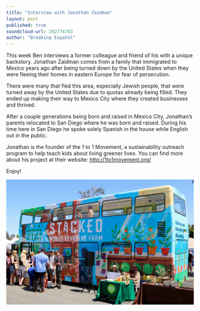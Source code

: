 ```yaml
---
title: "Interview with Jonathan Zaidman"
layout: post
published: true
soundcloud-url: 282774763
author: "Breaking Español"
---
```

This week Ben interviews a former colleague and friend of his with a unique backstory. Jonathan Zaidman comes from a family that immigrated to Mexico years ago after being turned down by the United States when they were fleeing their homes in eastern Europe for fear of persecution.

There were many that fled this area, especially Jewish people, that were turned away by the United States due to quotas already being filled. They ended up making their way to Mexico City where they created businesses and thrived.

After a couple generations being born and raised in Mexico City, Jonathan’s parents relocated to San Diego where he was born and raised. During his time here in San Diego he spoke solely Spanish in the house while English out in the public.

Jonathan is the founder of the 1 to 1 Movement, a sustainability outreach program to help teach kids about living greener lives. You can find more about his project at their website: http://1to1movement.org/

Enjoy!

<img src="/images/ep13/stacked.jpg" title="Stacked from the 1to1movement" />
